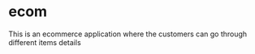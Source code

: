 # ecom
This is an ecommerce application where the customers can go through different items details 
